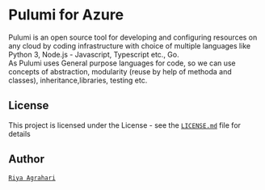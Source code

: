 # Pulumi for Azure
Pulumi is an open source tool for developing and configuring resources on any cloud by coding infrastructure with choice of multiple languages like Python 3, Node.js - Javascript, Typescript etc., Go.<br />
As Pulumi uses General purpose languages for code, so we can use concepts of abstraction, modularity (reuse by help of methoda and classes), inheritance,libraries, testing etc.
## License
This project is licensed under the  License - see the [`LICENSE.md`](https://github.com/riyaagrahari/ARM-Templates/blob/master/LICENSE) file for details
## Author
[`Riya Agrahari`](https://github.com/riyaagrahari/)<br />

